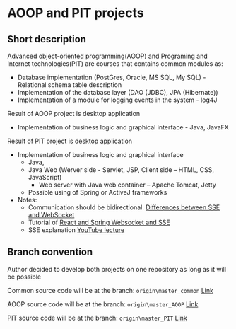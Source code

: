 # AOOP and PIT projects
## Short description
Advanced object-oriented programming(AOOP) and Programing and Internet technologies(PIT) are courses that contains common modules as:
* Database implementation (PostGres, Oracle, MS SQL, My SQL) - Relational schema table description
* Implementation of the database layer (DAO (JDBC), JPA (Hibernate))
* Implementation of a module for logging events in the system - log4J

Result of AOOP project is desktop application 
* Implementation of business logic and graphical interface - Java, JavaFX

Result of PIT project is desktop application 
* Implementation of business logic and graphical interface 
    * Java, 
    * Java Web (Werver side - Servlet, JSP, Client side – HTML, CSS, JavaScript)
        * Web server with Java web container – Apache Tomcat, Jetty
    * Possible using of Spring or ActiveJ frameworks
 * Notes:
   - Communication should be bidirectional. [Differences between SSE and WebSocket](https://medium.com/better-programming/server-sent-events-on-react-and-spring-webflux-5f532b04633)
   - Tutorial of [React and Spring Websocket and SSE](https://developer.okta.com/blog/2018/09/25/spring-webflux-websockets-react)
   - SSE explanation [YouTube lecture](https://www.youtube.com/watch?v=n9mRjkQg3VE&ab_channel=FestGroup)


## Branch convention

Author decided to develop both projects on one repository as long as it will be possible

Common source code will be at the branch: `origin\master_common` [Link](https://github.com/abdarum/Erasmus_course_Java/tree/master_common)

AOOP source code will be at the branch: `origin\master_AOOP` [Link](https://github.com/abdarum/Erasmus_course_Java/tree/master_AOOP)

PIT source code will be at the branch: `origin\master_PIT` [Link](https://github.com/abdarum/Erasmus_course_Java/tree/master_PIT)
